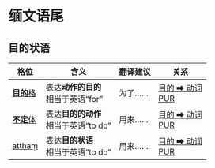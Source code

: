 # 缅文语尾

## 目的状语

|格位|含义|翻译建议|关系|
|-|-|-|-|
|[**目的**格](https://assets-hk.wikipali.org/pali-handbook/zh-Hans/declension/dat.html)|表达**动作的目的**<br>相当于英语“for”|为了……|[目的 ➡ 动词<br>PUR](https://assets-hk.wikipali.org/pali-handbook/zh-Hans/basic-relation/dat/dat-pur.html)|
|[**不定**体](https://assets-hk.wikipali.org/pali-handbook/zh-Hans/declension/dat.html)|表达**目的的动作**<br>相当于英语“to do”|用来……|[目的 ➡ 动词<br>PUR](https://assets-hk.wikipali.org/pali-handbook/zh-Hans/basic-relation/verb/inf.html)|
|[atthaṃ]()|表达**目的状语**<br>相当于英语“to do”|用来……|[目的 ➡ 动词<br>PUR](https://assets-hk.wikipali.org/pali-handbook/zh-Hans/basic-relation/verb/inf.html)|
